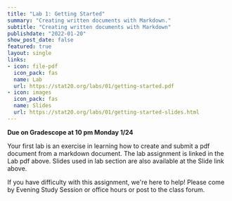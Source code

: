 ```yaml
---
title: "Lab 1: Getting Started"
summary: "Creating written documents with Markdown."
subtitle: "Creating written documents with Markdown"
publishdate: "2022-01-20"
show_post_date: false
featured: true
layout: single
links:
- icon: file-pdf
  icon_pack: fas
  name: Lab
  url: https://stat20.org/labs/01/getting-started.pdf
- icon: images
  icon_pack: fas
  name: Slides
  url: https://stat20.org/labs/01/getting-started-slides.html
---
```


**Due on Gradescope at 10 pm Monday 1/24**

Your first lab is an exercise in learning how to create and submit a pdf document from a markdown document. The lab assignment is linked in the Lab pdf above. Slides used in lab section are also available at the Slide link above.

If you have difficulty with this assignment, we're here to help! Please come by Evening Study Session or office hours or post to the class forum.
